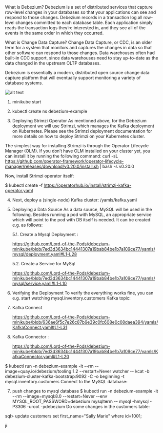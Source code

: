 What is Debezium?
Debezium is a set of distributed services that capture row-level changes in your databases so that your applications can see and respond to those changes. Debezium records in a transaction log all row-level changes committed to each database table. Each application simply reads the transaction logs they’re interested in, and they see all of the events in the same order in which they occurred.

What is Change Data Capture?
Change Data Capture, or CDC, is an older term for a system that monitors and captures the changes in data so that other software can respond to those changes. Data warehouses often had built-in CDC support, since data warehouses need to stay up-to-date as the data changed in the upstream OLTP databases.

Debezium is essentially a modern, distributed open source change data capture platform that will eventually support monitoring a variety of database systems.

![alt text]([https://github.com/Lord-of-the-Pods/debezium-minikube/blob/main/images/debezium-architecture.png](https://github.com/Lord-of-the-Pods/debezium-minikube/blob/fb52c1de8eac288c5cd51da56f0da0d1de3afc93/images/debezium-architecture.png)?raw=true)


1. minikube start

2. kubectl create ns debezium-example

3. Deploying Strimzi Operator
   As mentioned above, for the Debezium deployment we will use Strimzi, which manages the Kafka deployment on Kubernetes. Please see the Strimzi deployment documentation for more details on how to deploy Strimzi on your Kubernetes cluster.

The simplest way for installing Strimzi is through the Operator Lifecycle Manager (OLM). 
  If you don’t have OLM installed on your cluster yet, you can install it by running the following command: 
curl -sL https://github.com/operator-framework/operator-lifecycle-manager/releases/download/v0.20.0/install.sh | bash -s v0.20.0

Now, install Strimzi operator itself:

$ kubectl create -f https://operatorhub.io/install/strimzi-kafka-operator.yaml

4. Next, deploy a (single-node) Kafka cluster:
  /yamls/kafka.yaml

5. Deploying a Data Source
   As a data source, MySQL will be used in the following. Besides running a pod with MySQL, 
   an appropriate service which will point to the pod with DB itself is needed. It can be created e.g. as follows:

   5.1. Create a Mysql Deployment :
   
      https://github.com/Lord-of-the-Pods/debezium-minikube/blob/7ed3d3634bc14441307a19bab84be1b7a109ce77/yamls/mysql/deployment.yaml#L1-L28

   5.2. Create a Service for MySql

      https://github.com/Lord-of-the-Pods/debezium-minikube/blob/7ed3d3634bc14441307a19bab84be1b7a109ce77/yamls/mysql/service.yaml#L1-L10


7. Verifying the Deployment
   To verify the everything works fine, you can e.g. start watching mysql.inventory.customers Kafka topic:


8. Kafka Connect

   https://github.com/Lord-of-the-Pods/debezium-minikube/blob/636ae6f5c7e26c87b6e39c0fc608e0c08daea394/yamls/KafkaConnect.yaml#L1-L31

9. Kafka Connector :

   https://github.com/Lord-of-the-Pods/debezium-minikube/blob/7ed3d3634bc14441307a19bab84be1b7a109ce77/yamls/KafkaConnector.yaml#L1-L20

$ kubectl run -n debezium-example -it --rm --image=quay.io/debezium/tooling:1.2  --restart=Never watcher -- kcat -b debezium-cluster-kafka-bootstrap:9092 -C -o beginning -t mysql.inventory.customers
Connect to the MySQL database:

7. push changes to mysql database
$ kubectl run -n debezium-example -it --rm --image=mysql:8.0 --restart=Never --env MYSQL_ROOT_PASSWORD=debezium mysqlterm -- mysql -hmysql -P3306 -uroot -pdebezium
Do some changes in the customers table:

sql> update customers set first_name="Sally Marie" where id=1001;

ji
